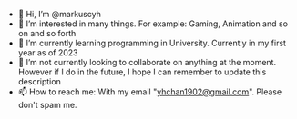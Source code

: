 - 👋 Hi, I’m @markuscyh
- 👀 I’m interested in many things. For example: Gaming, Animation and so on and so forth
- 🌱 I’m currently learning programming in University. Currently in my first year as of 2023
- 💞️ I’m not currently looking to collaborate on anything at the moment. However if I do in the future, I hope I can remember to update this description
- 📫 How to reach me: With my email "yhchan1902@gmail.com". Please don't spam me.

<!---
markuscyh/markuscyh is a ✨ special ✨ repository because its `README.md` (this file) appears on your GitHub profile.
You can click the Preview link to take a look at your changes.
--->

